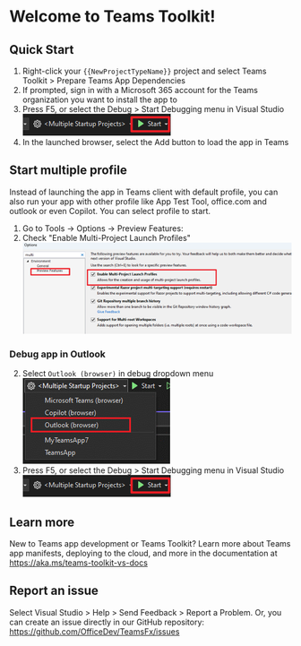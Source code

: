 # Welcome to Teams Toolkit!

## Quick Start

1. Right-click your `{{NewProjectTypeName}}` project and select Teams Toolkit > Prepare Teams App Dependencies
2. If prompted, sign in with a Microsoft 365 account for the Teams organization you want 
to install the app to
3. Press F5, or select the Debug > Start Debugging menu in Visual Studio
![image](https://raw.githubusercontent.com/OfficeDev/TeamsFx/dev/docs/images/visualstudio/debug/debug-button.png)
4. In the launched browser, select the Add button to load the app in Teams

## Start multiple profile
Instead of launching the app in Teams client with default profile, you can also run your app with other profile like App Test Tool, office.com and outlook or even Copilot. You can select profile to start.
1. Go to Tools -> Options -> Preview Features:
2. Check "Enable Multi-Project Launch Profiles"
![image](https://raw.githubusercontent.com/OfficeDev/TeamsFx/dev/docs/images/visualstudio/debug/enable-multiple-profiles-feature.png)

### Debug app in Outlook
2. Select `Outlook (browser)` in debug dropdown menu
![image](https://raw.githubusercontent.com/OfficeDev/TeamsFx/dev/docs/images/visualstudio/debug/switch-to-outlook.png)
3. Press F5, or select the Debug > Start Debugging menu in Visual Studio
![image](https://raw.githubusercontent.com/OfficeDev/TeamsFx/dev/docs/images/visualstudio/debug/debug-button.png)

## Learn more

New to Teams app development or Teams Toolkit? Learn more about 
Teams app manifests, deploying to the cloud, and more in the documentation 
at https://aka.ms/teams-toolkit-vs-docs

## Report an issue

Select Visual Studio > Help > Send Feedback > Report a Problem. 
Or, you can create an issue directly in our GitHub repository: 
https://github.com/OfficeDev/TeamsFx/issues